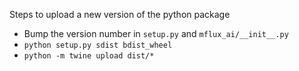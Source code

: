 Steps to upload a new version of the python package

* Bump the version number in `setup.py` and `mflux_ai/__init__.py`
* `python setup.py sdist bdist_wheel`
* `python -m twine upload dist/*`
